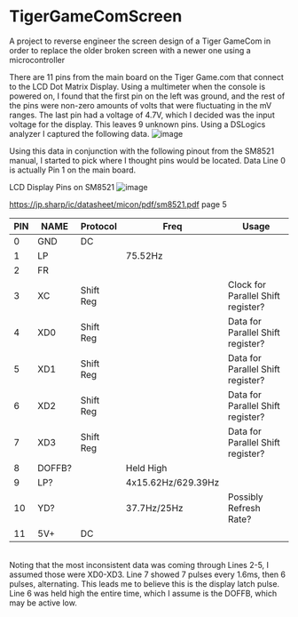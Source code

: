 # TigerGameComScreen
A project to reverse engineer the screen design of a Tiger GameCom in order to replace the older broken screen with a newer one using a microcontroller

There are 11 pins from the main board on the Tiger Game.com that connect to the LCD Dot Matrix Display. Using a multimeter when the console is powered on, I found that the first pin on the left was ground, and the rest of the pins were non-zero amounts of volts that were fluctuating in the mV ranges. The last pin had a voltage of 4.7V, which I decided was the input voltage for the display. This leaves 9 unknown pins. Using a DSLogics analyzer I captured the following data. 
![image](https://github.com/cscrosati98/TigerGameComScreen/assets/93940260/6f4fa2d5-d2a1-4414-8648-04f98568d446)

Using this data in conjunction with the following pinout from the SM8521 manual, I started to pick where I thought pins would be located. Data Line 0 is actually Pin 1 on the main board.

LCD Display Pins on SM8521
![image](https://github.com/cscrosati98/TigerGameComScreen/assets/93940260/d20d62a9-562d-451f-8ffc-4d3bf80ea554)

https://jp.sharp/ic/datasheet/micon/pdf/sm8521.pdf
page 5<br/>

| PIN | NAME | Protocol | Freq | Usage |
|---|---|---|---|---|
|0|GND|DC||
|1|LP||75.52Hz|
|2|FR|||
|3|XC|Shift Reg||Clock for Parallel Shift register?|
|4|XD0|Shift Reg||Data for Parallel Shift register?|
|5|XD1|Shift Reg||Data for Parallel Shift register?|
|6|XD2|Shift Reg||Data for Parallel Shift register?|
|7|XD3|Shift Reg||Data for Parallel Shift register?|
|8|DOFFB?||Held High|
|9|LP?||4x15.62Hz/629.39Hz|
|10|YD?||37.7Hz/25Hz|Possibly Refresh Rate?
|11|5V+|DC||
<br/>
Noting that the most inconsistent data was coming through Lines 2-5, I assumed those were XD0-XD3. Line 7 showed 7 pulses every 1.6ms, then 6 pulses, alternating. This leads me to believe this is the display latch pulse. Line 6 was held high the entire time, which I assume is the DOFFB, which may be active low. 
